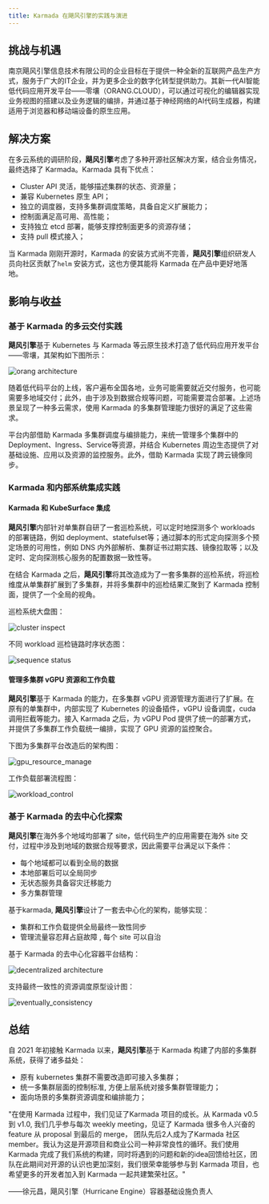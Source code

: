 ```yaml
---
title: Karmada 在飓风引擎的实践与演进
---
```


## 挑战与机遇

南京飓风引擎信息技术有限公司的企业目标在于提供一种全新的互联网产品生产方式，服务于广大的IT企业，并为更多企业的数字化转型提供助力。其新一代AI智能低代码应用开发平台——零壤（ORANG.CLOUD），可以通过可视化的编辑器实现业务视图的搭建以及业务逻辑的编排，并通过基于神经网络的AI代码生成器，构建适用于浏览器和移动端设备的原生应用。

## 解决方案

在多云系统的调研阶段，**飓风引擎**考虑了多种开源社区解决方案，结合业务情况，最终选择了 Karmada。Karmada 具有下优点：

- Cluster API 灵活，能够描述集群的状态、资源量；
- 兼容 Kubernetes 原生 API；
- 独立的调度器，支持多集群调度策略，具备自定义扩展能力；
- 控制面满足高可用、高性能；
- 支持独立 etcd 部署，能够支撑控制面更多的资源存储；
- 支持 pull 模式接入；

当 Karmada 刚刚开源时，Karmada 的安装方式尚不完善，**飓风引擎**组织研发人员向社区贡献了`helm` 安装方式，这也方便其能将 Karmada 在产品中更好地落地。

## 影响与收益

### 基于 Karmada 的多云交付实践

**飓风引擎**基于 Kubernetes 与 Karmada 等云原生技术打造了低代码应用开发平台——零壤，其架构如下图所示：

![orang architecture](../resources/casestudies/hurricane-engine/orang_architecture.png)

随着低代码平台的上线，客户遍布全国各地，业务可能需要就近交付服务，也可能需要多地域交付；此外，由于涉及到数据合规等问题，可能需要混合部署。上述场景呈现了一种多云需求，使用 Karmada 的多集群管理能力很好的满足了这些需求。

平台内部借助 Karmada 多集群调度与编排能力，来统一管理多个集群中的Deployment、Ingress、Service等资源，并结合 Kubernetes 周边生态提供了对基础设施、应用以及资源的监控服务。此外，借助 Karmada 实现了跨云镜像同步。

### Karmada 和内部系统集成实践

#### Karmada 和 KubeSurface 集成

**飓风引擎**内部针对单集群自研了一套巡检系统，可以定时地探测多个 workloads 的部署链路，例如 deployment、statefulset等；通过脚本的形式定向探测多个预定场景的可用性，例如 DNS 内外部解析、集群证书过期实践、镜像拉取等；以及定时、定向探测核心服务的配置数据一致性等。

在结合 Karmada 之后，**飓风引擎**将其改造成为了一套多集群的巡检系统，将巡检维度从单集群扩展到了多集群，并将多集群中的巡检结果汇聚到了 Karmada 控制面，提供了一个全局的视角。

巡检系统大盘图：

![cluster inspect](../resources/casestudies/hurricane-engine/cluster_inspect.png)

不同 workload 巡检链路时序状态图：

![sequence status](../resources/casestudies/hurricane-engine/sequence_status.png)

#### 管理多集群 vGPU 资源和工作负载

**飓风引擎**基于 Karmada 的能力，在多集群 vGPU 资源管理方面进行了扩展。在原有的单集群中，内部实现了 Kubernetes 的设备插件，vGPU 设备调度，cuda 调用拦截等能力。接入 Karmada 之后，为 vGPU Pod 提供了统一的部署方式，并提供了多集群工作负载统一编排，实现了 GPU 资源的监控聚合。

下图为多集群平台改造后的架构图：

![gpu_resource_manage](../resources/casestudies/hurricane-engine/gpu_resource_manage.png)

工作负载部署流程图：

![workload_control](../resources/casestudies/hurricane-engine/workload_control.png)

### 基于 Karmada 的去中心化探索

**飓风引擎**在海外多个地域均部署了 site，低代码生产的应用需要在海外 site 交付，过程中涉及到地域的数据合规等要求，因此需要平台满足以下条件：

- 每个地域都可以看到全局的数据
- 本地部署后可以全局同步
- 无状态服务具备容灾迁移能力
- 多方集群管理

基于karmada, **飓风引擎**设计了一套去中心化的架构，能够实现：

- 集群和工作负载提供全局最终一致性同步
- 管理流量容忍拜占庭故障 , 每个 site 可以自治

基于 Karmada 的去中心化容器平台结构：

![decentralized architecture](../resources/casestudies/hurricane-engine/decentralized_architecture.png)

支持最终一致性的资源调度原型设计图：

![eventually_consistency](../resources/casestudies/hurricane-engine/eventually_consistency.png)

## 总结

自 2021 年初接触 Karmada 以来，**飓风引擎**基于 Karmada 构建了内部的多集群系统，获得了诸多益处：

- 原有 kubernetes 集群不需要改造即可接入多集群；
- 统一多集群层面的控制标准, 方便上层系统对接多集群管理能力；
- 面向场景的多集群资源调度和编排能力；

"在使用 Karmada 过程中，我们见证了Karmada 项目的成长。从 Karmada v0.5 到 v1.0, 我们几乎参与每次 weekly meeting，见证了 Karmada 很多令人兴奋的 feature 从 proposal 到最后的 merge， 团队先后2人成为了Karmada 社区 member。我认为这是开源项目和商业公司一种非常良性的循环。我们使用 Karmada 完成了我们系统的构建，同时将遇到的问题和新的idea回馈给社区，团队在此期间对开源的认识也更加深刻，我们很荣幸能够参与到 Karmada 项目，也希望更多的开发者加入到 Karmada 一起共建繁荣社区。"

——徐元昌，飓风引擎（Hurricane Engine）容器基础设施负责人
